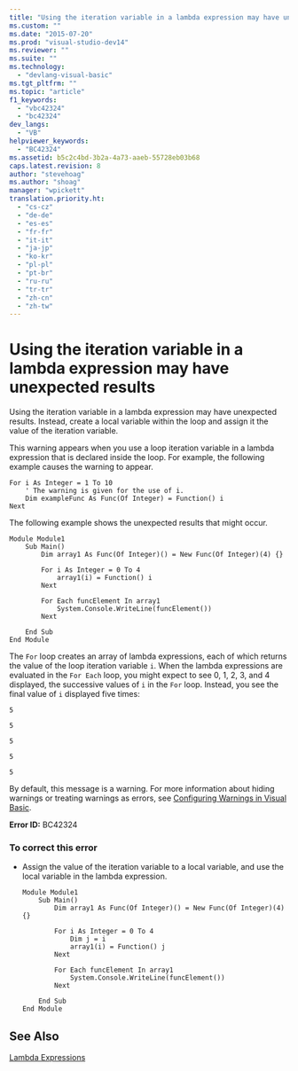 ```yaml
---
title: "Using the iteration variable in a lambda expression may have unexpected results | Microsoft Docs"
ms.custom: ""
ms.date: "2015-07-20"
ms.prod: "visual-studio-dev14"
ms.reviewer: ""
ms.suite: ""
ms.technology: 
  - "devlang-visual-basic"
ms.tgt_pltfrm: ""
ms.topic: "article"
f1_keywords: 
  - "vbc42324"
  - "bc42324"
dev_langs: 
  - "VB"
helpviewer_keywords: 
  - "BC42324"
ms.assetid: b5c2c4bd-3b2a-4a73-aaeb-55728eb03b68
caps.latest.revision: 8
author: "stevehoag"
ms.author: "shoag"
manager: "wpickett"
translation.priority.ht: 
  - "cs-cz"
  - "de-de"
  - "es-es"
  - "fr-fr"
  - "it-it"
  - "ja-jp"
  - "ko-kr"
  - "pl-pl"
  - "pt-br"
  - "ru-ru"
  - "tr-tr"
  - "zh-cn"
  - "zh-tw"
---
```

# Using the iteration variable in a lambda expression may have unexpected results
Using the iteration variable in a lambda expression may have unexpected results. Instead, create a local variable within the loop and assign it the value of the iteration variable.  
  
 This warning appears when you use a loop iteration variable in a lambda expression that is declared inside the loop. For example, the following example causes the warning to appear.  
  
```vb#  
For i As Integer = 1 To 10  
    ' The warning is given for the use of i.  
    Dim exampleFunc As Func(Of Integer) = Function() i  
Next  
```  
  
 The following example shows the unexpected results that might occur.  
  
```vb#  
Module Module1  
    Sub Main()  
        Dim array1 As Func(Of Integer)() = New Func(Of Integer)(4) {}  
  
        For i As Integer = 0 To 4  
            array1(i) = Function() i  
        Next  
  
        For Each funcElement In array1  
            System.Console.WriteLine(funcElement())  
        Next  
  
    End Sub  
End Module  
```  
  
 The `For` loop creates an array of lambda expressions, each of which returns the value of the loop iteration variable `i`. When the lambda expressions are evaluated in the `For Each` loop, you might expect to see 0, 1, 2, 3, and 4 displayed, the successive values of `i` in the `For` loop. Instead, you see the final value of `i` displayed five times:  
  
 `5`  
  
 `5`  
  
 `5`  
  
 `5`  
  
 `5`  
  
 By default, this message is a warning. For more information about hiding warnings or treating warnings as errors, see [Configuring Warnings in Visual Basic](/visual-studio/ide/configuring-warnings-in-visual-basic).  
  
 **Error ID:** BC42324  
  
### To correct this error  
  
-   Assign the value of the iteration variable to a local variable, and use the local variable in the lambda expression.  
  
    ```vb#  
    Module Module1  
        Sub Main()  
            Dim array1 As Func(Of Integer)() = New Func(Of Integer)(4) {}  
  
            For i As Integer = 0 To 4  
                Dim j = i  
                array1(i) = Function() j  
            Next  
  
            For Each funcElement In array1  
                System.Console.WriteLine(funcElement())  
            Next  
  
        End Sub  
    End Module  
    ```  
  
## See Also  
 [Lambda Expressions](../../../visual-basic/language-reference/procedures/lambda-expressions.md)